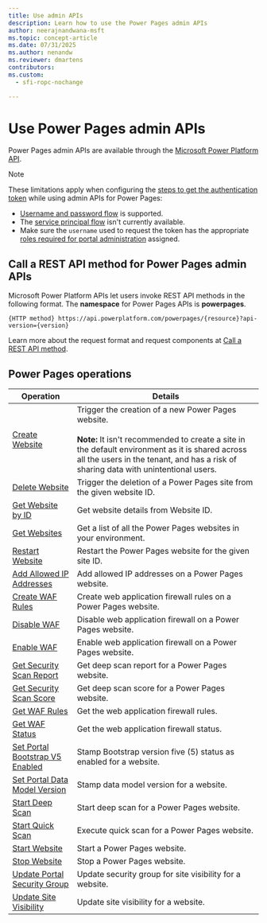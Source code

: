 ```yaml
---
title: Use admin APIs
description: Learn how to use the Power Pages admin APIs
author: neerajnandwana-msft
ms.topic: concept-article
ms.date: 07/31/2025
ms.author: nenandw
ms.reviewer: dmartens
contributors:
ms.custom:
  - sfi-ropc-nochange

---
```


# Use Power Pages admin APIs

Power Pages admin APIs are available through the [Microsoft Power Platform API](/rest/api/power-platform/powerpages/websites).

> [!NOTE]
> These limitations apply when configuring the [steps to get the authentication token](/power-platform/admin/programmability-authentication-v2) while using admin APIs for Power Pages:
> - [Username and password flow](/power-platform/admin/programmability-authentication-v2#username-and-password-flow) is supported.
> - The [service principal flow](/power-platform/admin/programmability-authentication-v2#service-principal-flow) isn't currently available.
> - Make sure the `username` used to request the token has the appropriate [roles required for portal administration](/power-apps/maker/portals/admin/portal-admin-roles) assigned.

## Call a REST API method for Power Pages admin APIs

Microsoft Power Platform APIs let users invoke REST API methods in the following format. The **namespace** for Power Pages APIs is **powerpages**.

```http
{HTTP method} https://api.powerplatform.com/powerpages/{resource}?api-version={version}
```

Learn more about the request format and request components at [Call a REST API method](/rest/api/power-platform/#call-a-rest-api-method).

## Power Pages operations

| Operation | Details |
| - | - |
| [Create Website](/rest/api/power-platform/powerpages/websites/create-website) | Trigger the creation of a new Power Pages website.</br></br>**Note:** It isn't recommended to create a site in the default environment as it is shared across all the users in the tenant, and has a risk of sharing data with unintentional users. |
| [Delete Website](/rest/api/power-platform/powerpages/websites/delete-website) | Trigger the deletion of a Power Pages site from the given website ID. |
| [Get Website by ID](/rest/api/power-platform/powerpages/websites/get-website-by-id) | Get website details from Website ID. |
| [Get Websites](/rest/api/power-platform/powerpages/websites/get-websites) | Get a list of all the Power Pages websites in your environment. |
| [Restart Website](/rest/api/power-platform/powerpages/websites/restart-website) | Restart the Power Pages website for the given site ID. |
| [Add Allowed IP Addresses](/rest/api/power-platform/powerpages/websites/add-allowed-ip-addresses) | Add allowed IP addresses on a Power Pages website.|
| [Create WAF Rules](/rest/api/power-platform/powerpages/websites/create-waf-rules) | Create web application firewall rules on a Power Pages website.|
| [Disable WAF](/rest/api/power-platform/powerpages/websites/disable-waf)  | Disable web application firewall on a Power Pages website.  |
| [Enable WAF](/rest/api/power-platform/powerpages/websites/enable-waf)  | Enable web application firewall on a Power Pages website. |
| [Get Security Scan Report](/rest/api/power-platform/powerpages/websites/get-security-scan-report) | Get deep scan report for a Power Pages website.  |
| [Get Security Scan Score](/rest/api/power-platform/powerpages/websites/get-security-scan-score) | Get deep scan score for a Power Pages website. |
| [Get WAF Rules](/rest/api/power-platform/powerpages/websites/get-waf-rules) | Get the web application firewall rules. |
| [Get WAF Status](/rest/api/power-platform/powerpages/websites/get-waf-status)  | Get the web application firewall status. |
| [Set Portal Bootstrap V5 Enabled](/rest/api/power-platform/powerpages/websites/set-portal-bootstrap-v5-enabled) | Stamp Bootstrap version five (5) status as enabled for a website. |
| [Set Portal Data Model Version](/rest/api/power-platform/powerpages/websites/set-portal-data-model-version)   | Stamp data model version for a website.  |
| [Start Deep Scan](/rest/api/power-platform/powerpages/websites/start-deep-scan)   | Start deep scan for a Power Pages website.  |
| [Start Quick Scan](/rest/api/power-platform/powerpages/websites/start-quick-scan)  | Execute quick scan for a Power Pages website.   |
| [Start Website](/rest/api/power-platform/powerpages/websites/start-website) | Start a Power Pages website.                                               |
| [Stop Website](/rest/api/power-platform/powerpages/websites/stop-website)  | Stop a Power Pages website.  |
| [Update Portal Security Group](/rest/api/power-platform/powerpages/websites/update-portal-security-group)    | Update security group for site visibility for a website.  |
| [Update Site Visibility](/rest/api/power-platform/powerpages/websites/update-site-visibility)    | Update site visibility for a website.   |
